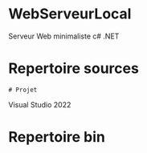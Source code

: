 # WebServeurLocal
Serveur Web minimaliste c# .NET
# Repertoire sources
	# Projet
Visual Studio 2022 
# Repertoire bin
